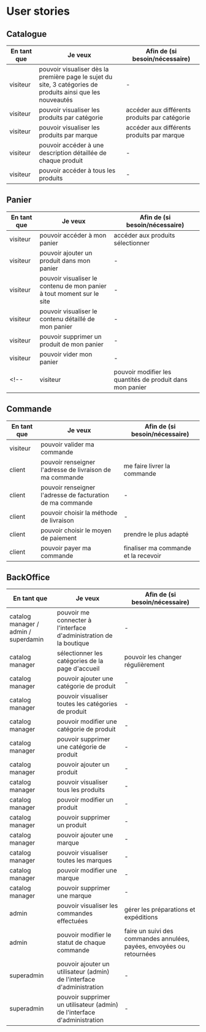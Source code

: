 # User stories

## Catalogue

| En tant que | Je veux | Afin de (si besoin/nécessaire) |
|--|--|--|
| visiteur | pouvoir visualiser dès la première page le sujet du site, 3 catégories de produits ainsi que les nouveautés | - |
| visiteur | pouvoir visualiser les produits par catégorie | accéder aux différents produits par catégorie |
| visiteur | pouvoir visualiser les produits par marque | accéder aux différents produits par marque |
| visiteur | pouvoir accéder à une description détaillée de chaque produit | - |
| visiteur | pouvoir accéder à tous les produits | - |

## Panier

| En tant que | Je veux | Afin de (si besoin/nécessaire) |
|--|--|--|
| visiteur | pouvoir accéder à mon panier | accéder aux produits sélectionner |
| visiteur | pouvoir ajouter un produit dans mon panier | - |
| visiteur | pouvoir visualiser le contenu de mon panier à tout moment sur le site | - |
| visiteur | pouvoir visualiser le contenu détaillé de mon panier | - |
| visiteur | pouvoir supprimer un produit de mon panier | - |
| visiteur | pouvoir vider mon panier | - |
<!-- | visiteur | pouvoir modifier les quantités de produit dans mon panier | - | -->

## Commande

| En tant que | Je veux | Afin de (si besoin/nécessaire) |
|--|--|--|
| visiteur | pouvoir valider ma commande | |
| client | pouvoir renseigner l'adresse de livraison de ma commande | me faire livrer la commande |
| client | pouvoir renseigner l'adresse de facturation de ma commande | - |
| client | pouvoir choisir la méthode de livraison | - |
| client | pouvoir choisir le moyen de paiement | prendre le plus adapté |
| client | pouvoir payer ma commande | finaliser ma commande et la recevoir |


## BackOffice

| En tant que | Je veux | Afin de (si besoin/nécessaire) |
|--|--|--|
| catalog manager / admin / superdamin | pouvoir me connecter à l'interface d'administration de la boutique | - |
| catalog manager | sélectionner les catégories de la page d'accueil | pouvoir les changer régulièrement |
| catalog manager | pouvoir ajouter une catégorie de produit | - |
| catalog manager | pouvoir visualiser toutes les catégories de produit | - |
| catalog manager | pouvoir modifier une catégorie de produit | - |
| catalog manager | pouvoir supprimer une catégorie de produit | - |
| catalog manager | pouvoir ajouter un produit | - |
| catalog manager | pouvoir visualiser tous les produits | - |
| catalog manager | pouvoir modifier un produit | - |
| catalog manager | pouvoir supprimer un produit | - |
| catalog manager | pouvoir ajouter une marque | - |
| catalog manager | pouvoir visualiser toutes les marques | - |
| catalog manager | pouvoir modifier une marque | - |
| catalog manager | pouvoir supprimer une marque | - |
| admin | pouvoir visualiser les commandes effectuées | gérer les préparations et expéditions |
| admin | pouvoir modifier le statut de chaque commande | faire un suivi des commandes annulées, payées, envoyées ou retournées |
| superadmin | pouvoir ajouter un utilisateur (admin) de l'interface d'administration | - |
| superadmin | pouvoir supprimer un utilisateur (admin) de l'interface d'administration | - |


